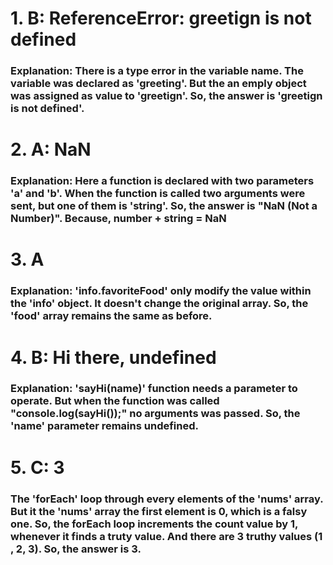 # 1. B: ReferenceError: greetign is not defined
### Explanation: There is a type error in the variable name. The variable was declared as 'greeting'. But the an emply object was assigned as value to 'greetign'. So, the answer is 'greetign is not defined'.

# 2. A: NaN
### Explanation: Here a function is declared with two parameters 'a' and 'b'. When the function is called two arguments were sent, but one of them is 'string'. So, the answer is "NaN (Not a Number)". Because, number + string = NaN

# 3. A
### Explanation: 'info.favoriteFood' only modify the value within the 'info' object. It doesn't change the original array. So, the 'food' array remains the same as before.

# 4. B: Hi there, undefined
### Explanation: 'sayHi(name)' function needs a parameter to operate. But when the function was called "console.log(sayHi());" no arguments was passed. So, the 'name' parameter remains undefined.

# 5. C: 3
### The 'forEach' loop through every elements of the 'nums' array. But it the 'nums' array the first element is 0, which is a falsy one. So, the forEach loop increments the count value by 1, whenever it finds a truty value. And there are 3 truthy values (1 , 2, 3). So, the answer is 3.